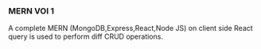 ### MERN VOl 1

A complete MERN (MongoDB,Express,React,Node JS)
on client side React query is used to perform diff CRUD operations.
